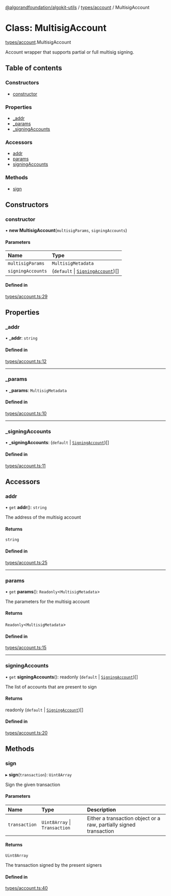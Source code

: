 [@algorandfoundation/algokit-utils](../README.md) / [types/account](../modules/types_account.md) / MultisigAccount

# Class: MultisigAccount

[types/account](../modules/types_account.md).MultisigAccount

Account wrapper that supports partial or full multisig signing.

## Table of contents

### Constructors

- [constructor](types_account.MultisigAccount.md#constructor)

### Properties

- [\_addr](types_account.MultisigAccount.md#_addr)
- [\_params](types_account.MultisigAccount.md#_params)
- [\_signingAccounts](types_account.MultisigAccount.md#_signingaccounts)

### Accessors

- [addr](types_account.MultisigAccount.md#addr)
- [params](types_account.MultisigAccount.md#params)
- [signingAccounts](types_account.MultisigAccount.md#signingaccounts)

### Methods

- [sign](types_account.MultisigAccount.md#sign)

## Constructors

### constructor

• **new MultisigAccount**(`multisigParams`, `signingAccounts`)

#### Parameters

| Name | Type |
| :------ | :------ |
| `multisigParams` | `MultisigMetadata` |
| `signingAccounts` | (`default` \| [`SigningAccount`](types_account.SigningAccount.md))[] |

#### Defined in

[types/account.ts:29](https://github.com/algorandfoundation/algokit-utils-ts/blob/main/src/types/account.ts#L29)

## Properties

### \_addr

• **\_addr**: `string`

#### Defined in

[types/account.ts:12](https://github.com/algorandfoundation/algokit-utils-ts/blob/main/src/types/account.ts#L12)

___

### \_params

• **\_params**: `MultisigMetadata`

#### Defined in

[types/account.ts:10](https://github.com/algorandfoundation/algokit-utils-ts/blob/main/src/types/account.ts#L10)

___

### \_signingAccounts

• **\_signingAccounts**: (`default` \| [`SigningAccount`](types_account.SigningAccount.md))[]

#### Defined in

[types/account.ts:11](https://github.com/algorandfoundation/algokit-utils-ts/blob/main/src/types/account.ts#L11)

## Accessors

### addr

• `get` **addr**(): `string`

The address of the multisig account

#### Returns

`string`

#### Defined in

[types/account.ts:25](https://github.com/algorandfoundation/algokit-utils-ts/blob/main/src/types/account.ts#L25)

___

### params

• `get` **params**(): `Readonly`<`MultisigMetadata`\>

The parameters for the multisig account

#### Returns

`Readonly`<`MultisigMetadata`\>

#### Defined in

[types/account.ts:15](https://github.com/algorandfoundation/algokit-utils-ts/blob/main/src/types/account.ts#L15)

___

### signingAccounts

• `get` **signingAccounts**(): readonly (`default` \| [`SigningAccount`](types_account.SigningAccount.md))[]

The list of accounts that are present to sign

#### Returns

readonly (`default` \| [`SigningAccount`](types_account.SigningAccount.md))[]

#### Defined in

[types/account.ts:20](https://github.com/algorandfoundation/algokit-utils-ts/blob/main/src/types/account.ts#L20)

## Methods

### sign

▸ **sign**(`transaction`): `Uint8Array`

Sign the given transaction

#### Parameters

| Name | Type | Description |
| :------ | :------ | :------ |
| `transaction` | `Uint8Array` \| `Transaction` | Either a transaction object or a raw, partially signed transaction |

#### Returns

`Uint8Array`

The transaction signed by the present signers

#### Defined in

[types/account.ts:40](https://github.com/algorandfoundation/algokit-utils-ts/blob/main/src/types/account.ts#L40)
